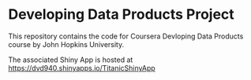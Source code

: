 # Developing Data Products Project

This repository contains the code for Coursera Devloping Data Products course by John Hopkins University.

The associated Shiny App is hosted at https://dvd940.shinyapps.io/TitanicShinyApp

